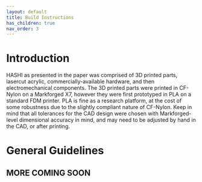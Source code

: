 ```yaml
---
layout: default
title: Build Instructions
has_children: true
nav_order: 3
---
```



# Introduction

HASHI as presented in the paper was comprised of 3D printed parts, lasercut acrylic, commercially-available hardware, and then electromechanical components. The 3D printed parts were printed in CF-Nylon on a Markforged X7, however they were first prototyped in PLA on a standard FDM printer. PLA is fine as a research platform, at the cost of some robustness due to the slightly compliant nature of CF-Nylon. Keep in mind that all tolerances for the CAD design were chosen with Markforged-level dimensional accuracy in mind, and may need to be adjusted by hand in the CAD, or after printing.

# General Guidelines



## MORE COMING SOON